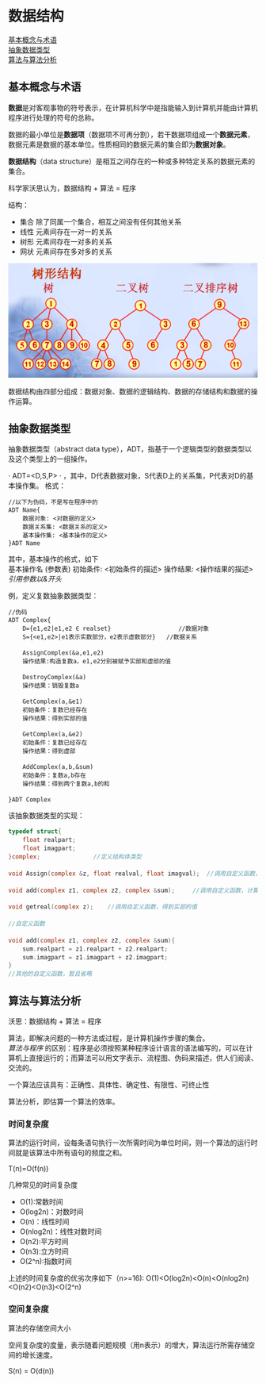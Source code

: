 # 数据结构

[基本概念与术语](#基本概念与术语)  
[抽象数据类型](#抽象数据类型)  
[算法与算法分析](#算法与算法分析)  


## 基本概念与术语

**数据**是对客观事物的符号表示，在计算机科学中是指能输入到计算机并能由计算机程序进行处理的符号的总称。

数据的最小单位是**数据项**（数据项不可再分割），若干数据项组成一个**数据元素**，数据元素是数据的基本单位。性质相同的数据元素的集合即为**数据对象**。

**数据结构**（data structure）是相互之间存在的一种或多种特定关系的数据元素的集合。

科学家沃思认为，数据结构 + 算法 = 程序

结构：  
- 集合  除了同属一个集合，相互之间没有任何其他关系
- 线性  元素间存在一对一的关系
- 树形  元素间存在一对多的关系
- 网状  元素间存在多对多的关系

![结构](photo/1.png)

数据结构由四部分组成：数据对象、数据的逻辑结构、数据的存储结构和数据的操作运算。

## 抽象数据类型

抽象数据类型（abstract data type），ADT，指基于一个逻辑类型的数据类型以及这个类型上的一组操作。

· ADT=<D,S,P> · ，其中，D代表数据对象，S代表D上的关系集，P代表对D的基本操作集。
格式： 
```
//以下为伪码，不是写在程序中的
ADT Name{
	数据对象: <对数据的定义>
	数据关系集: <数据关系的定义>
	基本操作集: <基本操作的定义>
}ADT Name

```

其中，基本操作的格式，如下  
	基本操作名 (参数表)
	初始条件: <初始条件的描述>
	操作结果: <操作结果的描述>
*引用参数以&开头*

例，定义复数抽象数据类型：
```
//伪码
ADT Complex{
	D={e1,e2|e1,e2 ∈ realset} 					//数据对象
	S={<e1,e2>|e1表示实数部分，e2表示虚数部分} 	//数据关系
	
	AssignComplex(&a,e1,e2)
	操作结果:构造复数a，e1,e2分别被赋予实部和虚部的值

	DestroyComplex(&a)
	操作结果：销毁复数a

	GetComplex(a,&e1)
	初始条件：复数已经存在
	操作结果：得到实部的值

	GetComplex(a,&e2)
	初始条件：复数已经存在
	操作结果：得到虚部

	AddComplex(a,b,&sum)
	初始条件：复数a,b存在
	操作结果：得到两个复数a,b的和

}ADT Complex

```
该抽象数据类型的实现：  

```c
typedef struct{
	float realpart;
	float imagpart;
}complex;				//定义结构体类型

void Assign(complex &z, float realval, float imagval);	//调用自定义函数，构造一个复数

void add(complex z1, complex z2, complex &sum);		//调用自定义函数，计算两个复数之和

void getreal(complex z);	//调用自定义函数，得到实部的值

//自定义函数

void add(complex z1, complex z2, complex &sum){
	sum.realpart = z1.realpart + z2.realpart;
	sum.imagpart = z1.imagpart + z2.imagpart;
}
//其他的自定义函数，暂且省略

```

## 算法与算法分析

沃思：数据结构 + 算法 = 程序

算法，即解决问题的一种方法或过程，是计算机操作步骤的集合。  
*算法与程序* 的区别：程序是必须按照某种程序设计语言的语法编写的，可以在计算机上直接运行的；而算法可以用文字表示、流程图、伪码来描述，供人们阅读、交流的。

一个算法应该具有：正确性、具体性、确定性、有限性、可终止性

算法分析，即估算一个算法的效率。

### 时间复杂度

算法的运行时间，设每条语句执行一次所需时间为单位时间，则一个算法的运行时间就是该算法中所有语句的频度之和。

 T(n)=O(f(n))

几种常见的时间复杂度

- O(1):常数时间
- O(log2n)：对数时间
- O(n)：线性时间
- O(nlog2n)：线性对数时间
- O(n2):平方时间
- O(n3):立方时间
- O(2^n):指数时间

上述的时间复杂度的优劣次序如下（n>=16):
O(1)<O(log2n)<O(n)<O(nlog2n)<O(n2)<O(n3)<O(2^n)


### 空间复杂度

算法的存储空间大小

空间复杂度的度量，表示随着问题规模（用n表示）的增大，算法运行所需存储空间的增长速度。

S(n) = O(d(n))